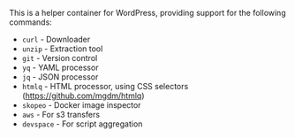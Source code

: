 This is a helper container for WordPress, providing support for the following commands: 
- `curl` - Downloader
- `unzip` - Extraction tool
- `git` - Version control
- `yq` - YAML processor
- `jq` - JSON processor
- `htmlq` - HTML processor, using CSS selectors (https://github.com/mgdm/htmlq)
- `skopeo` - Docker image inspector 
- `aws` - For s3 transfers
- `devspace` - For script aggregation